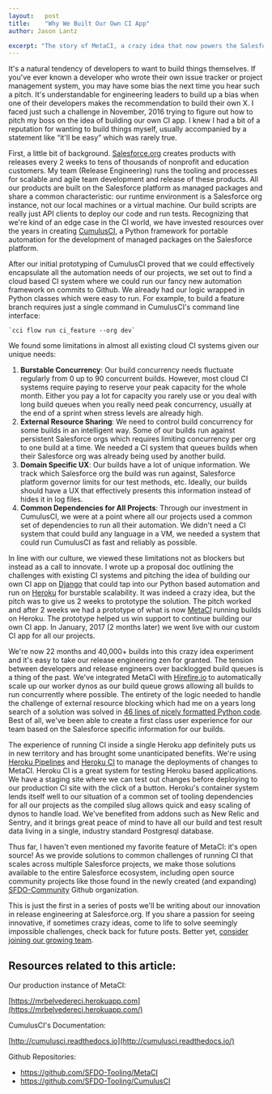 ```yaml
---
layout:   post
title:    "Why We Built Our Own CI App"
author: Jason Lantz

excerpt: "The story of MetaCI, a crazy idea that now powers the Salesforce.org Product Delivery team's daily work."
---
```


It's a natural tendency of developers to want to build things themselves.  If you've ever known a developer who wrote their own issue tracker or project management system, you may have some bias the next time you hear such a pitch.  It's understandable for engineering leaders to build up a bias when one of their developers makes the recommendation to build their own X.  I faced just such a challenge in November, 2016 trying to figure out how to pitch my boss on the idea of building our own CI app.  I knew I had a bit of a reputation for wanting to build things myself, usually accompanied by a statement like “it'll be easy” which was rarely true.

First, a little bit of background.  [Salesforce.org](http://salesforce.org/) creates products with releases every 2 weeks to tens of thousands of nonprofit and education customers.  My team (Release Engineering) runs the tooling and processes for scalable and agile team development and release of these products.  All our products are built on the Salesforce platform as managed packages and share a common characteristic: our runtime environment is a Salesforce org instance, not our local machines or a virtual machine.  Our build scripts are really just API clients to deploy our code and run tests.  Recognizing that we're kind of an edge case in the CI world, we have invested resources over the years in creating [CumulusCI](https://github.com/SFDO-Tooling/CumulusCI), a Python framework for portable automation for the development of managed packages on the Salesforce platform.

After our initial prototyping of CumulusCI proved that we could effectively encapsulate all the automation needs of our projects, we set out to find a cloud based CI system where we could run our fancy new automation framework on commits to Github.  We already had our logic wrapped in Python classes which were easy to run.  For example, to build a feature branch requires just a single command in CumulusCI's command line interface:

```
`cci flow run ci_feature --org dev`
```

We found some limitations in almost all existing cloud CI systems given our unique needs:

1. **Burstable Concurrency**: Our build concurrency needs fluctuate regularly from 0 up to 90 concurrent builds.  However, most cloud CI systems require paying to reserve your peak capacity for the whole month.  Either you pay a lot for capacity you rarely use or you deal with long build queues when you really need peak concurrency, usually at the end of a sprint when stress levels are already high.
2. **External Resource Sharing**: We need to control build concurrency for some builds in an intelligent way. Some of our builds run against persistent Salesforce orgs which requires limiting concurrency per org to one build at a time.  We needed a CI system that queues builds when their Salesforce org was already being used by another build.
3. **Domain Specific UX**: Our builds have a lot of unique information.  We track which Salesforce org the build was run against, Salesforce platform governor limits for our test methods, etc.  Ideally, our builds should have a UX that effectively presents this information instead of hides it in log files.
4. **Common Dependencies for All Projects**: Through our investment in CumulusCI, we were at a point where all our projects used a common set of dependencies to run all their automation.  We didn't need a CI system that could build any language in a VM, we needed a system that could run CumulusCI as fast and reliably as possible.

In line with our culture, we viewed these limitations not as blockers but instead as a call to innovate.  I wrote up a proposal doc outlining the challenges with existing CI systems and pitching the idea of building our own CI app on [Django](https://www.djangoproject.com/) that could tap into our Python based automation and run on [Heroku](https://heroku.com/) for burstable scalability.  It was indeed a crazy idea, but the pitch was to give us 2 weeks to prototype the solution.  The pitch worked and after 2 weeks we had a prototype of what is now [MetaCI](https://github.com/SFDO-Tooling/MetaCI) running builds on Heroku.  The prototype helped us win support to continue building our own CI app.  In January, 2017 (2 months later) we went live with our custom CI app for all our projects.

We're now 22 months and 40,000+ builds into this crazy idea experiment and it's easy to take our release engineering zen for granted.  The tension between developers and release engineers over backlogged build queues is a thing of the past.  We've integrated MetaCI with [Hirefire.io](http://hirefire.io/) to automatically scale up our worker dynos as our build queue grows allowing all builds to run concurrently where possible.  The entirety of the logic needed to handle the challenge of external resource blocking which had me on a years long search of a solution was solved in [46 lines of nicely formatted Python code](https://github.com/SFDO-Tooling/MetaCI/blob/master/metaci/build/tasks.py#L81-L127).  Best of all, we've been able to create a first class user experience for our team based on the Salesforce specific information for our builds.

The experience of running CI inside a single Heroku app definitely puts us in new territory and has brought some unanticipated benefits.  We're using [Heroku Pipelines](https://devcenter.heroku.com/articles/pipelines) and [Heroku CI](https://devcenter.heroku.com/articles/heroku-ci) to manage the deployments of changes to MetaCI.  Heroku CI is a great system for testing Heroku based applications.  We have a staging site where we can test out changes before deploying to our production CI site with the click of a button.  Heroku's container system lends itself well to our situation of a common set of tooling dependencies for all our projects as the compiled slug allows quick and easy scaling of dynos to handle load.  We've benefited from addons such as New Relic and Sentry, and it brings great peace of mind to have all our build and test result data living in a single, industry standard Postgresql database.

Thus far, I haven't even mentioned my favorite feature of MetaCI: it's open source!  As we provide solutions to common challenges of running CI that scales across multiple Salesforce projects, we make those solutions available to the entire Salesforce ecosystem, including open source community projects like those found in the newly created (and expanding) [SFDO-Community](https://github.com/SFDO-Community) Github organization.

This is just the first in a series of posts we'll be writing about our innovation in release engineering at Salesforce.org.  If you share a passion for seeing innovative, if sometimes crazy ideas, come to life to solve seemingly impossible challenges, check back for future posts.  Better yet, [consider joining our growing team](https://salesforce.wd1.myworkdayjobs.com/en-US/External_Career_Site/job/California---Remote/Performance-Engineer---Salesforceorg_JR20212-1).

## Resources related to this article:

Our production instance of MetaCI:

[https://mrbelvedereci.herokuapp.com](https://mrbelvedereci.herokuapp.com/)

CumulusCI's Documentation:

[http://cumulusci.readthedocs.io](http://cumulusci.readthedocs.io/)

Github Repositories:

* https://github.com/SFDO-Tooling/MetaCI
* https://github.com/SFDO-Tooling/CumulusCI
